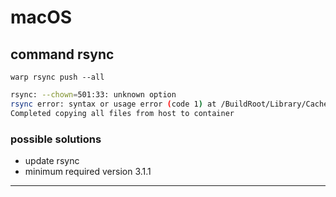 # macOS

## command **rsync**

`warp rsync push --all`

```bash
rsync: --chown=501:33: unknown option
rsync error: syntax or usage error (code 1) at /BuildRoot/Library/Caches/com.apple.xbs/Sources/rsync/rsync-52.200.1/rsync/main.c(1337) [client=2.6.9]
Completed copying all files from host to container
```

### possible solutions
- update rsync 
- minimum required version 3.1.1

-------------